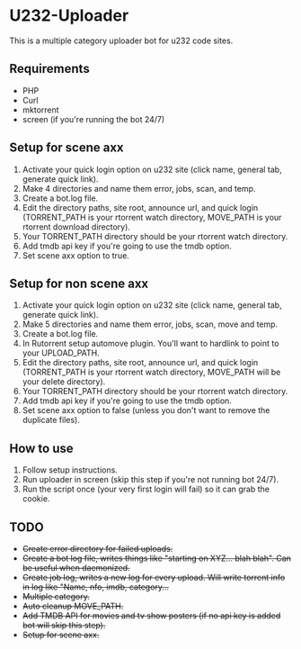 # U232-Uploader
This is a multiple category uploader bot for u232 code sites.

## Requirements
* PHP
* Curl
* mktorrent
* screen (if you're running the bot 24/7)

## Setup for scene axx
1. Activate your quick login option on u232 site (click name, general tab, generate quick link).
2. Make 4 directories and name them error, jobs, scan, and temp.
3. Create a bot.log file.
4. Edit the directory paths, site root, announce url, and quick login (TORRENT_PATH is your rtorrent watch directory, MOVE_PATH is your rtorrent download directory).
5. Your TORRENT_PATH directory should be your rtorrent watch directory.
6. Add tmdb api key if you're going to use the tmdb option.
7. Set scene axx option to true.

## Setup for non scene axx
1. Activate your quick login option on u232 site (click name, general tab, generate quick link).
2. Make 5 directories and name them error, jobs, scan, move and temp.
3. Create a bot.log file.
4. In Rutorrent setup automove plugin. You'll want to hardlink to point to your UPLOAD_PATH.
5. Edit the directory paths, site root, announce url, and quick login (TORRENT_PATH is your rtorrent watch directory, MOVE_PATH will be your delete directory).
6. Your TORRENT_PATH directory should be your rtorrent watch directory.
7. Add tmdb api key if you're going to use the tmdb option.
8. Set scene axx option to false (unless you don't want to remove the duplicate files).

## How to use
1. Follow setup instructions.
2. Run uploader in screen (skip this step if you're not running bot 24/7).
3. Run the script once (your very first login will fail) so it can grab the cookie.

## TODO
* <del>Create error directory for failed uploads.</del>
* <del>Create a bot log file, writes things like "starting on XYZ... blah blah". Can be useful when daemonized.</del>
* <del>Create job log, writes a new log for every upload.  Will write torrent info in log like "Name, nfo, imdb, category...</del>
* <del>Multiple category.</del>
* <del>Auto cleanup MOVE_PATH.</del>
* <del>Add TMDB API for movies and tv show posters (if no api key is added bot will skip this step).</del>
* <del>Setup for scene axx.</del>
